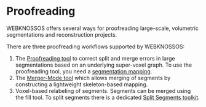 # Proofreading

WEBKNOSSOS offers several ways for proofreading large-scale, volumetric segmentations and reconstruction projects.

There are three proofreading workflows supported by WEBKNOSSOS:

1. The [Proofreading tool](proofreading_tool.md) to correct split and merge errors in large segmentations based on an underlying super-voxel graph. To use the proofreading tool, you need a [segmentation mapping](segmentation_mappings.md).
2. The [Merger-Mode tool](merger_mode.md) which allows merging of segments by constructing a lightweight skeleton-based mapping.
3. Voxel-based relabeling of segments. Segments can be merged using the fill tool. To split segments there is a dedicated [Split Segments toolkit](split_segments_toolkit.md).
